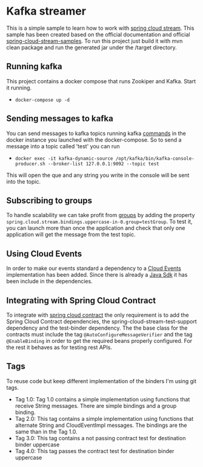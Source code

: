 # Kafka streamer
This is a simple sample to learn how to work with [spring cloud stream](https://cloud.spring.io/spring-cloud-static/spring-cloud-stream/3.0.1.RELEASE/reference/html/spring-cloud-stream.html#spring-cloud-stream-reference). This sample has been created based on the official 
documentation and official [spring-cloud-stream-samples](https://github.com/spring-cloud/spring-cloud-stream-samples). To run this project just build it with mvn clean package and run 
the generated jar under the /target directory. 

## Running kafka
This project contains a docker compose that runs Zookiper and Kafka. Start it running. 

- `docker-compose up -d`

## Sending messages to kafka
You can send messages to kafka topics running kafka [commands](https://kafka.apache.org/quickstart) in the docker instance you launched with the docker-compose. 
So to send a message into a topic called 'test' you can run 

- `docker exec -it kafka-dynamic-source /opt/kafka/bin/kafka-console-producer.sh --broker-list 127.0.0.1:9092 --topic test`

This will open the que and any string you write in the console will be sent into the topic. 

## Subscribing to groups
To handle scalability we can take profit from [groups](https://cloud.spring.io/spring-cloud-static/spring-cloud-stream/3.0.1.RELEASE/reference/html/spring-cloud-stream.html#consumer-groups)
by adding the property `spring.cloud.stream.bindings.uppercase-in-0.group=testGroup`. To test it, you can launch more than 
once the application and check that only one application will get the message from the test topic.

## Using Cloud Events
In order to make our events standard a dependency to a [Cloud Events](https://github.com/cloudevents/spec) implementation has been added. Since there is already
a [Java Sdk](https://github.com/cloudevents/sdk-java) it has been include in the dependencies. 

## Integrating with Spring Cloud Contract
To integrate with [spring cloud contract]( https://spring.io/projects/spring-cloud-contract) the only requirement is to add the Spring Cloud Contract dependencies, the 
spring-cloud-stream-test-support dependency and the test-binder dependency. The the base class for the contracts must 
include the tag `@AutoConfigureMessageVerifier` and the tag `@EnableBinding` in order to get the required beans properly 
configured. For the rest it behaves as for testing rest APIs.

## Tags
To reuse code but keep different implementation of the binders I'm using git tags.
 - Tag 1.0: Tag 1.0 contains a simple implementation using functions that receive String messages. There are simple 
 bindings and a group binding.
 - Tag 2.0: This tag contains a simple implementation using functions that alternate String and CloudEventImpl messages. 
 The bindings are the same than in the Tag 1.0. 
 - Tag 3.0: This tag contains a not passing contract test for destination binder uppercase
 - Tag 4.0: This tag passes the contract test for destination binder uppercase